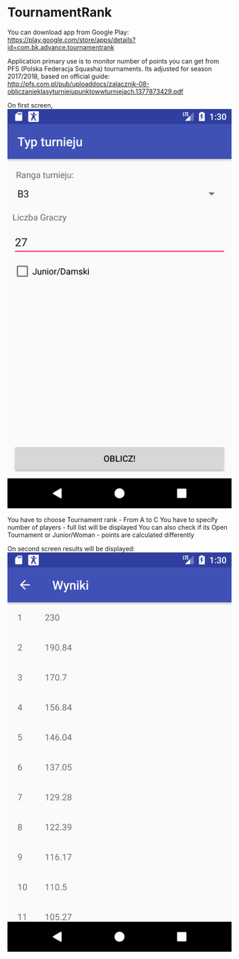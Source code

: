 # TournamentRank

You can download app from Google Play:
https://play.google.com/store/apps/details?id=com.bk.advance.tournamentrank

Application primary use is to monitor number of points you can get from PFS (Polska Federacja Squasha) tournaments.
Its adjusted for season 2017/2018, based on official guide:
http://pfs.com.pl/pub/uploaddocs/zalacznik-08-obliczanieklasyturniejupunktowwturniejach.1377873429.pdf

On first screen, 
![Alt text](https://github.com/bkraszewski/TournamentRank/blob/master/art/main_screen.png "Main Screen")

You have to choose Tournament rank - From A to C
You have to specify number of players - full list will be displayed
You can also check if its Open Tournament or Junior/Woman - points are calculated differently 

On second screen results will be displayed:
![Alt text](https://github.com/bkraszewski/TournamentRank/blob/master/art/results.png "Results")



